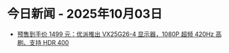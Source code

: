 # 今日新闻 - 2025年10月03日
- [预售到手价 1499 元：优派推出 VX25G26-4 显示器，1080P 超频 420Hz 高刷、支持 HDR 400](https://www.ithome.com/0/887/291.htm)
